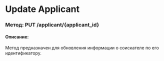# Update Applicant

### Метод: PUT /applicant/{applicant_id}
#### Описание:
Метод предназначен для обновления информации о соискателе по его идентификатору.

<api-endpoint openapi-path="../openapi.json" endpoint="/applicant/{applicant_id}" method="put"/>